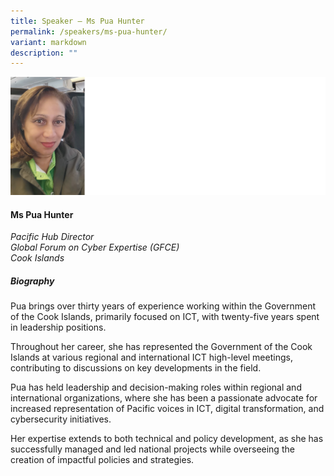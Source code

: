 ```yaml
---
title: Speaker – Ms Pua Hunter
permalink: /speakers/ms-pua-hunter/
variant: markdown
description: ""
---
```

![](/images/2024%20speakers/Pua.png)
#### **Ms Pua Hunter**

*Pacific Hub Director <br>
Global Forum on Cyber Expertise (GFCE)<br>Cook Islands*

##### **Biography**
Pua brings over thirty years of experience working within the Government of the Cook Islands, primarily focused on ICT, with twenty-five years spent in leadership positions.

Throughout her career, she has represented the Government of the Cook Islands at various regional and international ICT high-level meetings, contributing to discussions on key developments in the field.

Pua has held leadership and decision-making roles within regional and international organizations, where she has been a passionate advocate for increased representation of Pacific voices in ICT, digital transformation, and cybersecurity initiatives.

Her expertise extends to both technical and policy development, as she has successfully managed and led national projects while overseeing the creation of impactful policies and strategies.